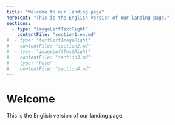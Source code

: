 ```yaml
---
title: "Welcome to our landing page"
heroText: "This is the English version of our landing page."
sections:
  - type: "imageLeftTextRight"
    contentFile: "section1.en.md"
#  - type: "textLeftImageRight"
#    contentFile: "section2.md"
#  - type: "imageLeftTextRight"
#    contentFile: "section3.md"
#  - type: "hero"
#    contentFile: "section4.md"
---
```


# Welcome

This is the English version of our landing page.
